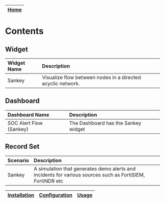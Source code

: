 | [Home](../README.md) |
|----------------------|

# Contents

## Widget

| Widget Name    | Description                                                      |
|:---------------|:-----------------------------------------------------------------|
| Sankey | Visualize flow between nodes in a directed acyclic network. |

## Dashboard

| Dashboard Name           | Description                                           |
|:-------------------------|:------------------------------------------------------|
| SOC Alert Flow (Sankey) | The Dashboard has the Sankey widget |

## Record Set

| Scenario            | Description                                                                                               |
|:--------------------|:----------------------------------------------------------------------------------------------------------|
| Sankey | A simulation that generates demo alerts and incidents for various sources such as FortiSIEM, FortiNDR etc |

| [Installation](./setup.md#installation) | [Configuration](./setup.md#configuration) | [Usage](./usage.md) |
|---------------------------------------- |------------------------------------------ |-------------------- |

